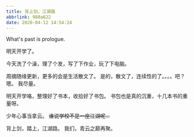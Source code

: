 ```yaml
---
title: 背上剑，江湖路
abbrlink: 980a622
date: 2020-04-12 14:54:24
---
```

What's past is prologue.

<!--more-->明天开学了。
今天洗了个澡，理了个发，写了下作业，玩了下电脑。

周摘随缘更新，更多的会是生活散文了。
是的，散文了，连续性的了。。。。吧？
嗯。
我尽量。

明天开学咯，整理好了书本，收拾好了书包。
书包也是真的沉重，十几本书的重量呀。

少年心事当拿云。
~~谁说学校不是一座江湖呢...~~


背上剑，踏上，江湖路。
我们，青云之巅再聚。